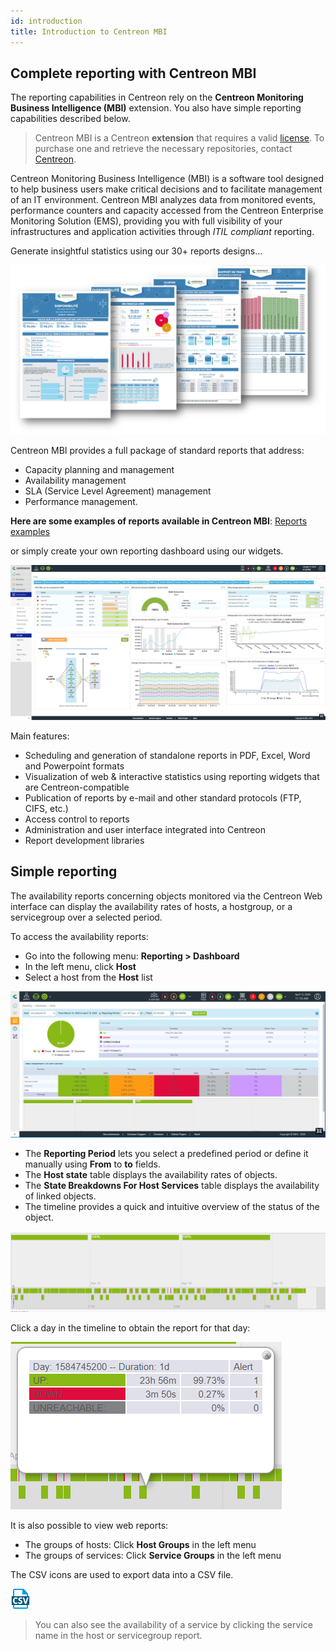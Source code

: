 ```yaml
---
id: introduction
title: Introduction to Centreon MBI
---
```


## Complete reporting with Centreon MBI

The reporting capabilities in Centreon rely on the **Centreon Monitoring Business Intelligence (MBI)** extension.
You also have simple reporting capabilities described below.

> Centreon MBI is a Centreon **extension** that requires a valid [license](../administration/licenses.md). To
> purchase one and retrieve the necessary repositories, contact
> [Centreon](mailto:sales@centreon.com).

Centreon Monitoring Business Intelligence (MBI) is a software tool
designed to help business users make critical decisions and to
facilitate management of an IT environment. Centreon MBI analyzes data
from monitored events, performance counters and capacity accessed from
the Centreon Enterprise Monitoring Solution (EMS), providing you with
full visibility of your infrastructures and application activities
through *ITIL compliant* reporting.


Generate insightful statistics using our 30+ reports designs\...

![image](../assets/reporting/first_page.png)

Centreon MBI provides a full package of standard reports that address:

-   Capacity planning and management
-   Availability management
-   SLA (Service Level Agreement) management
-   Performance management.

**Here are some examples of reports available in Centreon MBI**: [Reports examples](../assets/reporting/Centreon-MBI-Sample-Reports.pdf)

or simply create your own reporting dashboard using our widgets.

![image](../assets/reporting/dashboard.png)

Main features:

-   Scheduling and generation of standalone reports in PDF, Excel, Word
    and Powerpoint formats
-   Visualization of web & interactive statistics using reporting
    widgets that are Centreon-compatible
-   Publication of reports by e-mail and other standard protocols (FTP,
    CIFS, etc.)
-   Access control to reports
-   Administration and user interface integrated into Centreon
-   Report development libraries

## Simple reporting

The availability reports concerning objects monitored via the Centreon Web interface 
can display the availability rates of hosts, a hostgroup, or a servicegroup over a selected period.

To access the availability reports:

- Go into the following menu: **Reporting > Dashboard**
- In the left menu, click **Host**
- Select a host from the **Host** list

![image](../assets/reporting/os-reporting/os-host-reporting.png)

- The **Reporting Period** lets you select a predefined period or define it manually using **From** to **to** fields.
- The **Host state** table displays the availability rates of objects.
- The **State Breakdowns For Host Services** table displays the availability of linked objects.
- The timeline provides a quick and intuitive overview of the status of the object.

![image](../assets/reporting/os-reporting/os-host-timeline.png)

Click a day in the timeline to obtain the report for that day:

![image](../assets/reporting/os-reporting/os-host-tooltip.png)

It is also possible to view web reports:

* The groups of hosts: Click **Host Groups** in the left menu
* The groups of services: Click **Service Groups** in the left menu

The CSV icons are used to export data into a CSV file.

![image](../assets/reporting/os-reporting/os-csv.png)

> You can also see the availability of a service by clicking the service name in the host or servicegroup report.